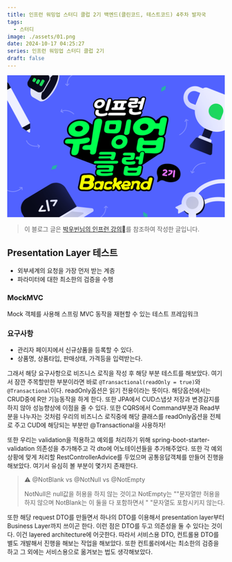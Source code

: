 ```yaml
---
title: 인프런 워밍업 스터디 클럽 2기 백엔드(클린코드, 테스트코드) 4주차 발자국
tags:
  - 스터디
image: ./assets/01.png
date: 2024-10-17 04:25:27
series: 인프런 워밍업 스터디 클럽 2기
draft: false
---
```


![banner](./assets/01.png)

> 이 블로그 글은 [박우빈님의 인프런 강의](https://inf.run/kHiWM)를 참조하여 작성한 글입니다.

## Presentation Layer 테스트

- 외부세계의 요청을 가장 먼저 받는 계층
- 파라미터에 대한 최소한의 검증을 수행

### MockMVC

Mock 객체를 사용해 스프링 MVC 동작을 재현할 수 있는 테스트 프레임워크

### 요구사항

- 관리자 페이지에서 신규상품을 등록할 수 있다.
- 상품명, 상품타입, 판매상태, 가격등을 입력받는다.

그래서 해당 요구사항으로 비즈니스 로직을 작성 후 해당 부분 테스트를 해보았다. 여기서 잠깐 주목할만한 부분이라면 바로 `@Transactional(readOnly = true)`와 `@Transactional`이다. readOnly옵션은 읽기 전용이라는 뜻이다. 해당옵션에서는 CRUD중에 R만 기능동작을 하게 한다. 또한 JPA에서 CUD스냅샷 저장과 변경감지를 하지 않아 성능향상에 이점을 줄 수 있다. 또한 CQRS에서 Command부분과 Read부분을 나누자는 것처럼 우리의 비즈니스 로직중에 해당 클래스를 readOnly옵션을 전체로 주고 CUD에 해당되는 부분만 @Transactional을 사용하자!

또한 우리는 validation을 적용하고 예외를 처리하기 위해 spring-boot-starter-validation 의존성을 추가해주고 각 dto에 어노테이션들을 추가해주었다. 또한 각 예외상황에 맞게 처리할 RestControllerAdvice를 두었으며 공통응답객체를 만들어 진행을 해보았다. 여기서 유심히 볼 부분이 몇가지 존재한다.

> ⚠️ @NotBlank vs @NotNull vs @NotEmpty
>
> NotNull은 null값을 허용을 하지 않는 것이고 NotEmpty는 ""문자열만 허용을 하지 않으며 NotBlank는 이 둘을 다 포함하면서 " "문자열도 포함시키지 않는다.

또한 해당 request DTO를 만들면서 하나의 DTO를 이용해서 presentation layer부터 Business Layer까지 쓰이곤 한다. 이런 점은 DTO를 두고 의존성을 둘 수 있다는 것이다. 이건 layered architecture에 어긋한다. 따라서 서비스용 DTO, 컨트롤용 DTO를 별도 개발해서 진행을 해보는 작업을 해보았다. 또한 컨트롤러에서는 최소한의 검증을 하고 그 외에는 서비스용으로 옮겨보는 법도 생각해보았다.
